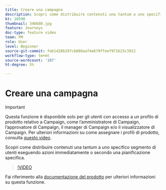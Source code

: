 ```yaml
---
title: Creare una campagna
description: Scopri come distribuire contenuti una tantum a uno specifico segmento di utenti eseguendo azioni immediatamente o secondo una pianificazione specifica.
kt: 10590
thumbnail: 346680.jpg
feature: Journeys
doc-type: feature video
team: PM
role: User
level: Beginner
source-git-commit: feb1420b297cb880aaf4e679ffeef971623c3912
workflow-type: tm+mt
source-wordcount: '107'
ht-degree: 5%

---
```


# Creare una campagna

>[!IMPORTANT]
>
>Questa funzione è disponibile solo per gli utenti con accesso a un profilo di prodotto relativo a Campaign, come l’amministratore di Campaign, l’approvatore di Campaign, il manager di Campaign e/o il visualizzatore di Campaign. Per ulteriori informazioni su come assegnare i profili di prodotto, consulta [questo video](/help/set-up-access/access-management.md).

Scopri come distribuire contenuti una tantum a uno specifico segmento di utenti eseguendo azioni immediatamente o secondo una pianificazione specifica.

>[!VIDEO](https://video.tv.adobe.com/v/346680?quality=12)

Fai riferimento alla [documentazione del prodotto](https://experienceleague.adobe.com/docs/journey-optimizer/using/campaigns/get-started-with-campaigns.html?lang=en) per ulteriori informazioni su questa funzione.
